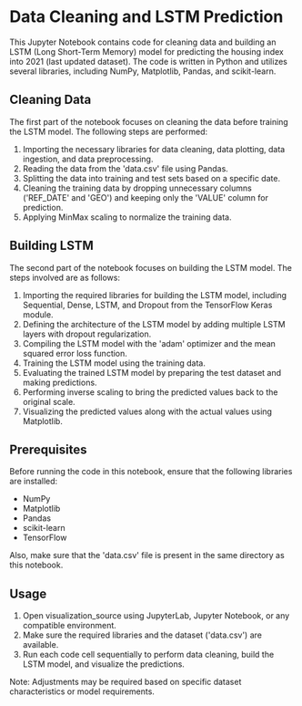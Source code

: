 # Data Cleaning and LSTM Prediction

This Jupyter Notebook contains code for cleaning data and building an LSTM (Long Short-Term Memory) model for predicting the housing index into 2021 (last updated dataset). The code is written in Python and utilizes several libraries, including NumPy, Matplotlib, Pandas, and scikit-learn.

## Cleaning Data

The first part of the notebook focuses on cleaning the data before training the LSTM model. The following steps are performed:

1. Importing the necessary libraries for data cleaning, data plotting, data ingestion, and data preprocessing.
2. Reading the data from the 'data.csv' file using Pandas.
3. Splitting the data into training and test sets based on a specific date.
4. Cleaning the training data by dropping unnecessary columns ('REF_DATE' and 'GEO') and keeping only the 'VALUE' column for prediction.
5. Applying MinMax scaling to normalize the training data.

## Building LSTM

The second part of the notebook focuses on building the LSTM model. The steps involved are as follows:

1. Importing the required libraries for building the LSTM model, including Sequential, Dense, LSTM, and Dropout from the TensorFlow Keras module.
2. Defining the architecture of the LSTM model by adding multiple LSTM layers with dropout regularization.
3. Compiling the LSTM model with the 'adam' optimizer and the mean squared error loss function.
4. Training the LSTM model using the training data.
5. Evaluating the trained LSTM model by preparing the test dataset and making predictions.
6. Performing inverse scaling to bring the predicted values back to the original scale.
7. Visualizing the predicted values along with the actual values using Matplotlib.

## Prerequisites

Before running the code in this notebook, ensure that the following libraries are installed:

- NumPy
- Matplotlib
- Pandas
- scikit-learn
- TensorFlow

Also, make sure that the 'data.csv' file is present in the same directory as this notebook.

## Usage

1. Open visualization_source using JupyterLab, Jupyter Notebook, or any compatible environment.
2. Make sure the required libraries and the dataset ('data.csv') are available.
3. Run each code cell sequentially to perform data cleaning, build the LSTM model, and visualize the predictions.

Note: Adjustments may be required based on specific dataset characteristics or model requirements.

